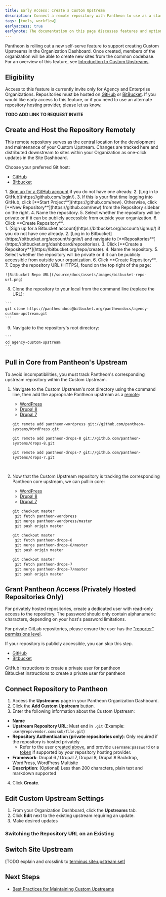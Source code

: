 ```yaml
---
title: Early Access: Create a Custom Upstream
description: Connect a remote repository with Pantheon to use as a starting point for new sites.
tags: [tools, workflow]
earlyaccess: true
earlynote: The documentation on this page discusses features and options that are not available across the entire platform.
---
```

Pantheon is rolling out a new self-serve feature to support creating Custom Upstreams in the Organization Dashboard. Once created, members of the organization will be able to create new sites from the common codebase. For an overview of this feature, see [Introduction to Custom Upstreams](/docs/custom-upstream).

## Eligibility
Access to this feature is currently invite only for Agency and Enterprise Organizations. Repositories must be hosted on [GitHub](https://github.com/) or [BitBucket](https://bitbucket.org/). If you would like early access to this feature, or if you need to use an alternate repository hosting provider, please let us know.

**TODO ADD LINK TO REQUEST INVITE**

## Create and Host the Repository Remotely
This remote repository serves as the central location for the development and maintenance of your Custom Upstream. Changes are tracked here and distributed downstream to sites within your Organization as one-click updates in the Site Dashboard.

Choose your preferred Git host:

<!-- Nav tabs -->
<ul class="nav nav-tabs" role="tablist">
  <li role="presentation" class="active"><a href="#gh" aria-controls="gh" role="tab" data-toggle="tab">GitHub</a></li>
  <li role="presentation"><a href="#bb" aria-controls="bb" role="tab" data-toggle="tab">Bitbucket</a></li>
</ul>

<!-- Tab panes -->
<div class="tab-content">
  <div markdown="1" role="tabpanel" class="tab-pane active" id="gh">
  1. <a href="https://github.com/join" target=blank>Sign up for a GitHub account</a> if you do not have one already.
  2. [Log in to GitHub](https://github.com/login/).
  3. If this is your first time logging into GitHub, click [**Start Project**](https://github.com/new). Otherwise, click [**New Repository**](https://github.com/new) from the Repository sidebar on the right.
  4. Name the repository.
  5. Select whether the repository will be private or if it can be publicly accessible from outside your organization.
  6. Click **Create Repository**.
  </div>
  <div markdown="1" role="tabpanel" class="tab-pane" id="bb">
  1. [Sign up for a Bitbucket account](https://bitbucket.org/account/signup/) if you do not have one already.
  2. [Log in to Bitbucket](https://bitbucket.org/account/signin/) and navigate to [**Repositories**](https://bitbucket.org/dashboard/repositories).
  3. Click [**Create a Repository**](https://bitbucket.org/repo/create).
  4. Name the repository.
  5. Select whether the repository will be private or if it can be publicly accessible from outside your organization.
  6. Click **Create Repository**.
  7. Copy the repository URL (HTTPS), found on the top right of the page:

    ![Bitbucket Repo URL](/source/docs/assets/images/bitbucket-repo-url.png)

  8. Clone the repository to your local from the command line (replace the URL):

    ```
    git clone https://pantheondocs@bitbucket.org/pantheondocs/agency-custom-upstream.git
    ```

  9. Navigate to the repository's root directory:

    ```
    cd agency-custom-upstream
    ```
  </div>
</div>

## Pull in Core from Pantheon's Upstream
To avoid incompatibilities, you must track Pantheon's corresponding upstream repository within the Custom Upstream.

1. Navigate to the Custom Upstream's root directory using the command line, then add the appropriate Pantheon upstream as a [remote](https://git-scm.com/docs/git-remote):
    <!-- Nav tabs -->
    <ul class="nav nav-tabs" role="tablist">
      <li id="wptab1" role="presentation" class="active"><a href="#wp1" aria-controls="wp1" role="tab" data-toggle="tab">WordPress</a></li>
      <li id="d8tab1" role="presentation"><a href="#d81" aria-controls="d81" role="tab" data-toggle="tab">Drupal 8</a></li>
      <li id="d7tab1" role="presentation"><a href="#d71" aria-controls="d71" role="tab" data-toggle="tab">Drupal 7</a></li>
    </ul>

    <!-- Tab panes -->
    <div class="tab-content">
    <div role="tabpanel" class="tab-pane active" id="wp1">
    <pre id="git-pull-wp"><code class="command hljs" data-lang="hljs">git remote add pantheon-wordpress git://github.com/pantheon-systems/WordPress.git</code></pre>
    </div>
    <div role="tabpanel" class="tab-pane" id="d81">
    <pre id="git-pull-drops-8"><code class="command hljs" data-lang="hljs">git remote add pantheon-drops-8 git://github.com/pantheon-systems/drops-8.git</code></pre>
    </div>
    <div role="tabpanel" class="tab-pane" id="d71">
    <pre id="git-pull-drops-7"><code class="command hljs" data-lang="hljs">git remote add pantheon-drops-7 git://github.com/pantheon-systems/drops-7.git</code></pre>
    </div>
    </div><br>

2. Now that the Custom Upstream repository is tracking the corresponding Pantheon core upstream, we can pull in core:
    <!-- Nav tabs -->
    <ul class="nav nav-tabs" role="tablist">
      <li id="wptab" role="presentation" class="active"><a href="#wp" aria-controls="wp" role="tab" data-toggle="tab">WordPress</a></li>
      <li id="d8tab" role="presentation"><a href="#d8" aria-controls="d8" role="tab" data-toggle="tab">Drupal 8</a></li>
      <li id="d7tab" role="presentation"><a href="#d7" aria-controls="d7" role="tab" data-toggle="tab">Drupal 7</a></li>
    </ul>

    <!-- Tab panes -->
    <div class="tab-content">
    <div role="tabpanel" class="tab-pane active" id="wp">
    <pre id="git-pull-wp"><code class="command hljs" data-lang="hljs">git checkout master
    git fetch pantheon-wordpress
    git merge pantheon-wordpress/master
    git push origin master</code></pre>
    </div>
    <div role="tabpanel" class="tab-pane" id="d8">
    <pre id="git-pull-drops-8"><code class="command hljs" data-lang="hljs">git checkout master
    git fetch pantheon-drops-8
    git merge pantheon-drops-8/master
    git push origin master</code></pre>
    </div>
    <div role="tabpanel" class="tab-pane" id="d7">
    <pre id="git-pull-drops-7"><code class="command hljs" data-lang="hljs">git checkout master
    git fetch pantheon-drops-7
    git merge pantheon-drops-7/master
    git push origin master</code></pre>
    </div>
    </div>

## Grant Pantheon Access (Privately Hosted Repositories Only)
For privately hosted repositories, create a dedicated user with read-only access to the repository. The password should only contain alphanumeric characters, depending on your host's password limitations.

For private GitLab repositories, please ensure the user has the ["reporter" permissions level](https://docs.gitlab.com/ce/user/permissions.html#permissions).


If your repository is publicly accessible, you can skip this step.

<!-- Nav tabs -->
<ul class="nav nav-tabs" role="tablist">
  <li role="presentation" class="active"><a href="#gh-auth" aria-controls="gh-auth" role="tab" data-toggle="tab">GitHub</a></li>
  <li role="presentation"><a href="#bb-auth" aria-controls="bb-auth" role="tab" data-toggle="tab">Bitbucket</a></li>
</ul>

<!-- Tab panes -->
<div class="tab-content">
  <div role="tabpanel" class="tab-pane active" id="gh-auth">
    GitHub instructions to create a private user for pantheon
  </div>
  <div role="tabpanel" class="tab-pane" id="bb-auth">
    Bitbucket instructions to create a private user for pantheon
  </div>
</div>

## Connect Repository to Pantheon
1. Access the **<span class="upstreams-regular"></span> Upstreams** page in your Pantheon Organization Dashboard.
2. Click the **<span class="glyphicons glyphicons-plus"></span> Add Custom Upstream** button.
3. Enter the following information about the Custom Upstream:

  * **Name**
  * **Upstream Repository URL**: Must end in `.git` (Example: `user@repovendor.com:sub/file.git`)
  * **Repository Authentication (private repositories only)**: Only required if the repository is hosted privately
    * Refer to the user [created above](/docs/create-custom-upstream/#grant-pantheon-access-privately-hosted-repositories-only), and provide `username:password` or a [token](https://help.github.com/articles/creating-a-personal-access-token-for-the-command-line/) if supported by your repository hosting provider.
  * **Framework**: Drupal 6 / Drupal 7, Drupal 8, Drupal 8 Backdrop, WordPress, WordPress Multisite
  * **Description**: (Optional) Less than 200 characters, plain text and markdown supported

4. Click **Create**.
## Edit Custom Upstream Settings
1. From your Organization Dashboard, click the **<span class="upstreams-regular"></span> Upstreams** tab.
2. Click **Edit** next to the existing upstream requiring an update.
3. Make desired updates

### Switching the Repository URL on an Existing

## Switch Site Upstream
[TODO explain and crosslink to [terminus site:upstream:set](/docs/terminus/examples/#switch-upstreams)]
## Next Steps
- [Best Practices for Maintaining Custom Upstreams](/docs/maintain-custom-upstream)
